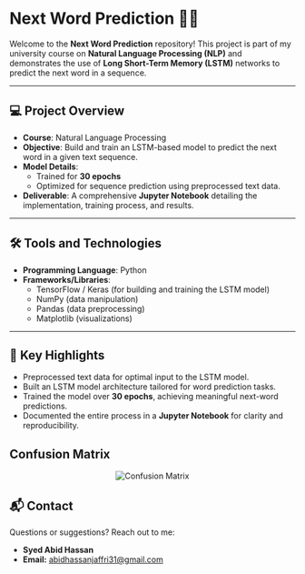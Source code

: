 # Next Word Prediction 📝🤖

Welcome to the **Next Word Prediction** repository! This project is part of my university course on **Natural Language Processing (NLP)** and demonstrates the use of **Long Short-Term Memory (LSTM)** networks to predict the next word in a sequence.  

---

## 💻 Project Overview  
- **Course**: Natural Language Processing  
- **Objective**: Build and train an LSTM-based model to predict the next word in a given text sequence.  
- **Model Details**:  
  - Trained for **30 epochs**  
  - Optimized for sequence prediction using preprocessed text data.  
- **Deliverable**: A comprehensive **Jupyter Notebook** detailing the implementation, training process, and results.

---

## 🛠️ Tools and Technologies  
- **Programming Language**: Python  
- **Frameworks/Libraries**:
  - TensorFlow / Keras (for building and training the LSTM model)  
  - NumPy (data manipulation)  
  - Pandas (data preprocessing)  
  - Matplotlib (visualizations)  

---

## 🚀 Key Highlights  
- Preprocessed text data for optimal input to the LSTM model.  
- Built an LSTM model architecture tailored for word prediction tasks.  
- Trained the model over **30 epochs**, achieving meaningful next-word predictions.  
- Documented the entire process in a **Jupyter Notebook** for clarity and reproducibility.


## Confusion Matrix

<div align="center">
  <img src="" alt="Confusion Matrix">
</div>


## 📬 Contact

Questions or suggestions? Reach out to me:

- **Syed Abid Hassan**
- **Email:** [abidhassanjaffri31@gmail.com](mailto:abidhassanjaffri31@gmail.com)
